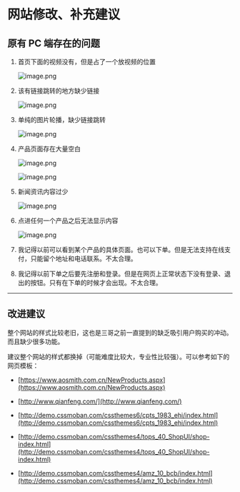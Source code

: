 # 网站修改、补充建议

## 原有 PC 端存在的问题

1. 首页下面的视频没有，但是占了一个放视频的位置

    ![image.png](https://ww1.sinaimg.cn/large/006alGmrgy1gclrfzb47vj31nf140n4k.jpg)

2. 该有链接跳转的地方缺少链接

    ![image.png](https://ww1.sinaimg.cn/large/006alGmrgy1gclrlb3fm5j31920wf4qp.jpg)

3. 单纯的图片轮播，缺少链接跳转

    ![image.png](https://ww1.sinaimg.cn/large/006alGmrgy1gclrmirxs1j31o0140x29.jpg)

4. 产品页面存在大量空白

    ![image.png](https://ww1.sinaimg.cn/large/006alGmrgy1gclroji7c7j31ng10519m.jpg)

    ![image.png](https://ww1.sinaimg.cn/large/006alGmrgy1gclrpiidkoj31o012fq75.jpg)

5. 新闻资讯内容过少

    ![image.png](https://ww1.sinaimg.cn/large/006alGmrgy1gclrqc26xvj31mi10lwp3.jpg)

6. 点进任何一个产品之后无法显示内容

    ![image.png](https://ww1.sinaimg.cn/large/006alGmrgy1gclrrqqvpfj31o0140gqx.jpg)

7. 我记得以前可以看到某个产品的具体页面。也可以下单。但是无法支持在线支付，只能留个地址和电话联系。不太合理。

8. 我记得以前下单之后要先注册和登录。但是在网页上正常状态下没有登录、退出的按钮。只有在下单的时候才会出现。不太合理。

---

## 改进建议

整个网站的样式比较老旧，这也是三哥之前一直提到的缺乏吸引用户购买的冲动。而且缺少很多功能。

建议整个网站的样式都换掉（可能难度比较大，专业性比较强）。可以参考如下的网页模板：

- [https://www.aosmith.com.cn/NewProducts.aspx](https://www.aosmith.com.cn/NewProducts.aspx)

- [http://www.qianfeng.com/](http://www.qianfeng.com/)

- [http://demo.cssmoban.com/cssthemes6/cpts_1983_ehi/index.html](http://demo.cssmoban.com/cssthemes6/cpts_1983_ehi/index.html)

- [http://demo.cssmoban.com/cssthemes4/tops_40_ShopUI/shop-index.html](http://demo.cssmoban.com/cssthemes4/tops_40_ShopUI/shop-index.html)

- [http://demo.cssmoban.com/cssthemes4/amz_10_bcb/index.html](http://demo.cssmoban.com/cssthemes4/amz_10_bcb/index.html)